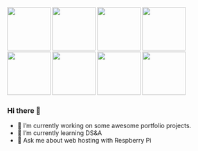 <div id="header">
  <img src="https://cdn.jsdelivr.net/gh/devicons/devicon/icons/javascript/javascript-original.svg" width="100"/>
  <img src="https://cdn.jsdelivr.net/gh/devicons/devicon/icons/ruby/ruby-original.svg" width="100"/>
  <img src="https://cdn.jsdelivr.net/gh/devicons/devicon/icons/react/react-original.svg" width="100"/>
  <img src="https://cdn.jsdelivr.net/gh/devicons/devicon/icons/rails/rails-original-wordmark.svg" width="100"/>
  <img src="https://cdn.jsdelivr.net/gh/devicons/devicon/icons/raspberrypi/raspberrypi-original.svg" width="100"/>
  <img src="https://cdn.jsdelivr.net/gh/devicons/devicon/icons/html5/html5-original.svg" width="100"/>
  <img src="https://cdn.jsdelivr.net/gh/devicons/devicon/icons/css3/css3-original.svg" width="100"/>
  <img src="https://cdn.jsdelivr.net/gh/devicons/devicon/icons/nginx/nginx-original.svg" width="100"/>
</div>

### Hi there 👋

- 🔭 I’m currently working on some awesome portfolio projects.
- 🌱 I’m currently learning DS&A
- 💬 Ask me about web hosting with Respberry Pi

<!--
**heyspence/heyspence** is a ✨ _special_ ✨ repository because its `README.md` (this file) appears on your GitHub profile.

Here are some ideas to get you started:

- 🔭 I’m currently working on ...
- 🌱 I’m currently learning ...
- 👯 I’m looking to collaborate on ...
- 🤔 I’m looking for help with ...
- 💬 Ask me about ...
- 📫 How to reach me: ...
- 😄 Pronouns: ...
- ⚡ Fun fact: ...
-->

